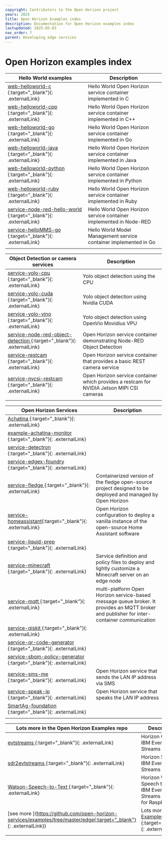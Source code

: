 ```yaml
---
copyright: Contributors to the Open Horizon project
years: 2025
title: Open Horizon Examples index
description: Documentation for Open Horizon examples index
lastupdated: 2025-05-03
nav_order: 7
parent: Developing edge services
---
```


# Open Horizon examples index

Hello World examples | Description
------------------------|-------------
[web-helloworld-c ](https://github.com/open-horizon-services/web-helloworld-c){:target="_blank"}{: .externalLink} | Hello World Open Horizon service container implemented in C |
[web-helloworld-cpp ](https://github.com/open-horizon-services/web-helloworld-cpp){:target="_blank"}{: .externalLink} | Hello World Open Horizon service container implemented in C++ |
[web-helloworld-go ](https://github.com/open-horizon-services/web-helloworld-go){:target="_blank"}{: .externalLink} | Hello World Open Horizon service container implemented in Go |
[web-helloworld-java ](https://github.com/open-horizon-services/web-helloworld-java){:target="_blank"}{: .externalLink} | Hello World Open Horizon service container implemented in Java |
[web-helloworld-python ](https://github.com/open-horizon-services/web-helloworld-python){:target="_blank"}{: .externalLink} | Hello World Open Horizon service container implemented in Python |
[web-helloworld-ruby ](https://github.com/open-horizon-services/web-helloworld-ruby){:target="_blank"}{: .externalLink} | Hello World Open Horizon service container implemented in Ruby |
[service-node-red-hello-world ](https://github.com/open-horizon-services/service-node-red-hello-world){:target="_blank"}{: .externalLink} | Hello World Open Horizon service container implemented in Node-RED|
[service-helloMMS-go ](https://github.com/open-horizon-services/service-helloMMS-go){:target="_blank"}{: .externalLink} | Hello World Model Management service container implemented in Go |
||

Object Detection or camera services | Description
---------------------------------------|------------
[service-yolo-cpu ](https://github.com/open-horizon-services/service-yolo-cpu){:target="_blank"}{: .externalLink} | Yolo object detection using the CPU |
[service-yolo-cuda ](https://github.com/open-horizon-services/service-yolo-cuda){:target="_blank"}{: .externalLink} | Yolo object detection using Nvidia CUDA |
[service-yolo-vino ](https://github.com/open-horizon-services/service-yolo-vino){:target="_blank"}{: .externalLink} | Yolo object detection using OpenVio Movidius VPU |
[service-node-red-object-detection ](https://github.com/open-horizon-services/service-node-red-object-detection){:target="_blank"}{: .externalLink} | Open Horizon service container demonstrating Node-RED Object Detection |
[service-restcam ](https://github.com/open-horizon-services/service-restcam){:target="_blank"}{: .externalLink} | Open Horizon service container that provides a basic REST camera service |
[service-nvcsi-restcam ](https://github.com/open-horizon-services/service-nvcsi-restcam){:target="_blank"}{: .externalLink} | Open Horizon service container which provides a restcam for NVIDIA Jetson MIPI CSI cameras |
||

Open Horizon Services | Description
-------------------------|------------
[Achatina ](https://github.com/open-horizon-services/Achatina){:target="_blank"}{: .externalLink} | |
[example-achatina-monitor ](https://github.com/open-horizon-services/example-achatina-monitor){:target="_blank"}{: .externalLink} | |
[service-detectron ](https://github.com/open-horizon-services/service-detectron2){:target="_blank"}{: .externalLink} | |
[service-edgex-foundry ](https://github.com/open-horizon-services/service-edgex-foundry){:target="_blank"}{: .externalLink} | |
[service-fledge ](https://github.com/open-horizon-services/service-fledge){:target="_blank"}{: .externalLink} | Containerized version of the fledge open-source project designed to be deployed and managed by Open Horizon |
[service-homeassistant](https://github.com/open-horizon-services/service-homeassistant){:target="_blank"}{: .externalLink} | Open Horizon configuration to deploy a vanilla instance of the open-source Home Assistant software |
[service-liquid-prep ](https://github.com/open-horizon-services/service-liquid-prep){:target="_blank"}{: .externalLink} | |
[service-minecraft ](https://github.com/open-horizon-services/service-minecraft){:target="_blank"}{: .externalLink} | Service definition and policy files to deploy and lightly customize a Minecraft server on an edge node
[service-mqtt ](https://github.com/open-horizon-services/web-helloworld-cpp){:target="_blank"}{: .externalLink} | multi-platform Open Horizon service-based message queue broker. It provides an MQTT broker and publisher for inter-container communication |
[service-qiskit ](https://github.com/open-horizon-services/service-qiskit){:target="_blank"}{: .externalLink} | |
[service-qr-code-generator ](https://github.com/open-horizon-services/service-qr-code-generator){:target="_blank"}{: .externalLink} | |
[service-sbom-policy-generator ](https://github.com/open-horizon-services/service-sbom-policy-generator){:target="_blank"}{: .externalLink} | |
[service-sms-me ](https://github.com/open-horizon-services/service-sms-me){:target="_blank"}{: .externalLink} | Open Horizon service that sends the LAN IP address via SMS |
[service-speak-ip ](https://github.com/open-horizon-services/service-speak-ip){:target="_blank"}{: .externalLink} | Open Horizon service that speaks the LAN IP address |
[SmartAg-foundation ](https://github.com/open-horizon-services/SmartAg-foundation){:target="_blank"}{: .externalLink} | |
||

Lots more in the Open Horizon Examples repo | Description
--------------------------------------------|------------
[evtstreams ](https://github.com/open-horizon-services/examples/tree/master/edge/evtstreams/cpu2evtstreams){:target="_blank"}{: .externalLink} | Horizon CPU to IBM Event Streams Service |
[sdr2evtstreams ](https://github.com/open-horizon-services/examples/tree/master/edge/evtstreams/sdr2evtstreams){:target="_blank"}{: .externalLink} | Horizon SDR to IBM Event Streams Service |
[Watson-Speech-to-Text ](https://github.com/open-horizon-services/examples/tree/master/edge/evtstreams/watson_speech2text){:target="_blank"}{: .externalLink} | Horizon Watson Speech to Text to IBM Event Streams Service for Raspberry Pi |
[see more ](https://github.com/open-horizon-services/examples/tree/master/edge{:target="_blank"}{: .externalLink}) | Lots more in the [Examples repo ](https://github.com/open-horizon-services/examples/tree/master/edge){:target="_blank"}{: .externalLink}
||
